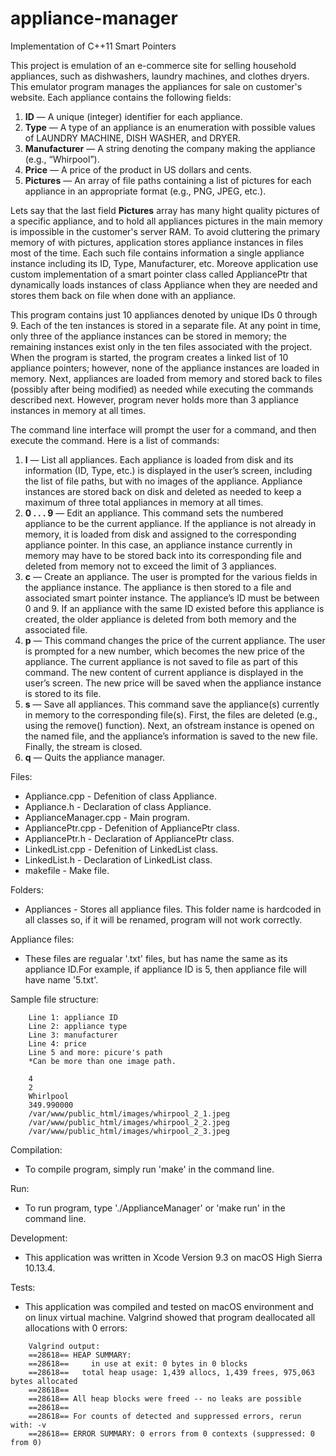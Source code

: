 # appliance-manager
Implementation of C++11 Smart Pointers

This project is emulation of an e-commerce site for selling household appliances, such as dishwashers, laundry machines, and clothes dryers. This emulator program manages the appliances for sale on customer's website. Each appliance contains the following fields:
1. **ID** — A unique (integer) identifier for each appliance.
2. **Type** — A type of an appliance is an enumeration with possible values of LAUNDRY MACHINE,
DISH WASHER, and DRYER.
3. **Manufacturer** — A string denoting the company making the appliance (e.g., “Whirpool”).
4. **Price** — A price of the product in US dollars and cents.
5. **Pictures** — An array of file paths containing a list of pictures for each appliance in an appropriate format (e.g., PNG, JPEG, etc.).

Lets say that the last field **Pictures** array has many hight quality pictures of a specific appliance, and to hold all appliances pictures in the main memory is impossible in the customer's server RAM. To avoid cluttering the primary memory of with pictures, application stores appliance instances in files most of the time. Each such file contains information a single appliance instance including its ID, Type, Manufacturer, etc. Moreove application use custom implementation of a smart pointer class called AppliancePtr that dynamically loads instances of class Appliance when they are needed and stores them back on file when done with an appliance.

This program contains just 10 appliances denoted by unique IDs 0 through 9. Each of the ten instances is stored in a separate file. At any point in time, only three of the appliance instances can be stored in memory; the remaining instances exist only in the ten files associated with the project.
When the program is started, the program creates a linked list of 10 appliance pointers; however, none of the appliance instances are loaded in memory. Next, appliances are loaded from memory and stored back to files (possibly after being modified) as needed while executing the commands described next. However, program never holds more than 3 appliance instances in memory at all times.

The command line interface will prompt the user for a command, and then execute the command. Here is a list of commands:

1. **l** — List all appliances. Each appliance is loaded from disk and its information (ID, Type, etc.) is displayed in the user’s screen, including the list of file paths, but with no images of the appliance. Appliance instances are stored back on disk and deleted as needed to keep a maximum of three total appliances in memory at all times.
2. **0 . . . 9** — Edit an appliance. This command sets the numbered appliance to be the current appliance. If the appliance is not already in memory, it is loaded from disk and assigned to the corresponding appliance pointer. In this case, an appliance instance currently in memory may have to be stored back into its corresponding file and deleted from memory not to exceed the limit of 3 appliances.
3. **c** — Create an appliance. The user is prompted for the various fields in the appliance instance. The appliance is then stored to a file and associated smart pointer instance. The appliance’s ID must be between 0 and 9. If an appliance with the same ID existed before this appliance is created, the older appliance is deleted from both memory and the associated file.
4. **p** — This command changes the price of the current appliance. The user is prompted for a new number, which becomes the new price of the appliance. The current appliance is not saved to file as part of this command. The new content of current appliance is displayed in the user’s screen. The new price will be saved when the appliance instance is stored to its file.
5. **s** — Save all appliances. This command save the appliance(s) currently in memory to the corresponding file(s). First, the files are deleted (e.g., using the remove() function). Next, an ofstream instance is opened on the named file, and the appliance’s information is saved to the new file. Finally, the stream is closed.
6. **q** — Quits the appliance manager.

Files:
- Appliance.cpp         - Defenition of class Appliance.
- Appliance.h           - Declaration of class Appliance.
- ApplianceManager.cpp  - Main program.
- AppliancePtr.cpp      - Defenition of AppliancePtr class.
- AppliancePtr.h        - Declaration of AppliancePtr class.
- LinkedList.cpp        - Defenition of LinkedList class.
- LinkedList.h          - Declaration of LinkedList class.
- makefile              - Make file.

Folders:
- Appliances - Stores all appliance files. This folder name is hardcoded in all classes so, if it will be renamed, program will not work correctly.

Appliance files:
- These files are regualar '.txt' files, but has name the same as its appliance ID.For example, if appliance ID is 5, then appliance file will have name '5.txt'. 

Sample file structure:
```    
    Line 1: appliance ID  
    Line 2: appliance type  
    Line 3: manufacturer  
    Line 4: price  
    Line 5 and more: picure's path  
    *Can be more than one image path.  
```
```
    4
    2
    Whirlpool
    349.990000
    /var/www/public_html/images/whirpool_2_1.jpeg
    /var/www/public_html/images/whirpool_2_2.jpeg
    /var/www/public_html/images/whirpool_2_3.jpeg
```

Compilation:
- To compile program, simply run 'make' in the command line.

Run:
- To run program, type './ApplianceManager' or 'make run' in the command line.

Development:
- This application was written in Xcode Version 9.3 on macOS High Sierra 10.13.4.

Tests:
- This application was compiled and tested on macOS environment and on linux virtual machine. Valgrind showed that program deallocated all allocations with 0 errors:
```
    Valgrind output:
    ==28618== HEAP SUMMARY:
    ==28618==     in use at exit: 0 bytes in 0 blocks   
    ==28618==   total heap usage: 1,439 allocs, 1,439 frees, 975,063 bytes allocated
    ==28618== 
    ==28618== All heap blocks were freed -- no leaks are possible
    ==28618== 
    ==28618== For counts of detected and suppressed errors, rerun with: -v
    ==28618== ERROR SUMMARY: 0 errors from 0 contexts (suppressed: 0 from 0)
```

